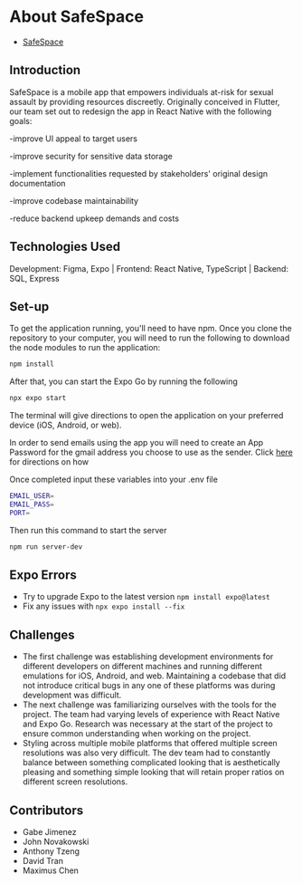 # About SafeSpace
- [SafeSpace](https://safespace525.wixsite.com/home/about-us)

## Introduction
SafeSpace is a mobile app that empowers individuals at-risk for sexual assault by providing resources discreetly. Originally conceived in Flutter, our team set out to redesign the app in React Native with the following goals:

-improve UI appeal to target users 

-improve security for sensitive data storage

-implement functionalities requested by stakeholders' original design documentation

-improve codebase maintainability

-reduce backend upkeep demands and costs

## Technologies Used
Development: Figma, Expo | Frontend: React Native, TypeScript | Backend: SQL, Express

## Set-up
To get the application running, you'll need to have npm. Once you clone the repository to your computer, you will need to run the following to download the node modules to run the application:
```sh
npm install
```
After that, you can start the Expo Go by running the following
```sh
npx expo start 
```
The terminal will give directions to open the application on your preferred device (iOS, Android, or web).

In order to send emails using the app you will need to create an App Password for the gmail address you choose to use as the sender. Click [here](https://support.google.com/mail/answer/185833?hl=en) for directions on how

Once completed input these variables into your .env file
```sh
EMAIL_USER=
EMAIL_PASS=
PORT=
```

Then run this command to start the server
```sh
npm run server-dev
```

## Expo Errors
- Try to upgrade Expo to the latest version `npm install expo@latest`
- Fix any issues with `npx expo install --fix`

## Challenges
- The first challenge was establishing development environments for different developers on different machines and running different emulations for iOS, Android, and web. Maintaining a codebase that did not introduce critical bugs in any one of these platforms was during development was difficult.
- The next challenge was familiarizing ourselves with the tools for the project. The team had varying levels of experience with React Native and Expo Go. Research was necessary at the start of the project to ensure common understanding when working on the project.
- Styling across multiple mobile platforms that offered multiple screen resolutions was also very difficult. The dev team had to constantly balance between something complicated looking that is aesthetically pleasing and something simple looking that will retain proper ratios on different screen resolutions.

## Contributors
- Gabe Jimenez
- John Novakowski
- Anthony Tzeng
- David Tran
- Maximus Chen
